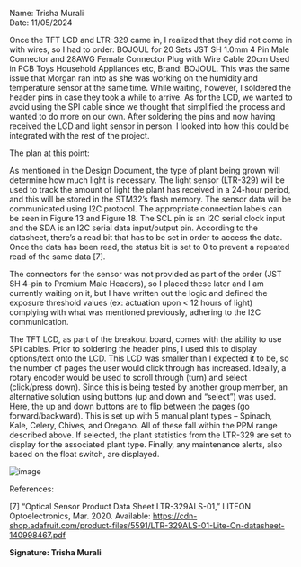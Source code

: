 Name: Trisha Murali <br/>
Date: 11/05/2024

Once the TFT LCD and LTR-329 came in, I realized that they did not come in with wires, so I had to order: BOJOUL for 20 Sets JST SH 1.0mm 4 Pin Male Connector and 28AWG Female Connector Plug with Wire Cable 20cm Used in PCB Toys Household Appliances etc, Brand: BOJOUL. This was the same issue that Morgan ran into as she was working on the humidity and temperature sensor at the same time. While waiting, however, I soldered the header pins in case they took a while to arrive. As for the LCD, we wanted to avoid using the SPI cable since we thought that simplified the process and wanted to do more on our own. After soldering the pins and now having received the LCD and light sensor in person. I looked into how this could be integrated with the rest of the project. 

The plan at this point: 

As mentioned in the Design Document, the type of plant being grown will determine how much light is necessary. The light sensor (LTR-329) will be used to track the amount of light the plant has received in a 24-hour period, and this will be stored in the STM32’s flash memory. The sensor data will be communicated using I2C protocol. The appropriate connection labels can be seen in Figure 13 and Figure 18. The SCL pin is an I2C serial clock input and the SDA is an I2C serial data input/output pin. According to the datasheet, there’s a read bit that has to be set in order to access the data. Once the data has been read, the status bit is set to 0 to prevent a repeated read of the same data [7].

The connectors for the sensor was not provided as part of the order (JST SH 4-pin to Premium Male Headers), so I placed these later and I am currently waiting on it, but I have written out the logic and defined the exposure threshold values (ex: actuation upon < 12 hours of light) complying with what was mentioned previously, adhering to the I2C communication. 

The TFT LCD, as part of the breakout board, comes with the ability to use SPI cables. Prior to soldering the header pins, I used this to display options/text onto the LCD. This LCD was smaller than I expected it to be, so the number of pages the user would click through has increased. Ideally, a rotary encoder would be used to scroll through (turn) and select (click/press down). Since this is being tested by another group member, an alternative solution using buttons (up and down and “select”) was used. Here, the up and down buttons are to flip between the pages (go forward/backward). This is set up with 5 manual plant types – Spinach, Kale, Celery, Chives, and Oregano. All of these fall within the PPM range described above. If selected, the plant statistics from the LTR-329 are set to display for the associated plant type. Finally, any maintenance alerts, also based on the float switch, are displayed. 

![image](https://github.com/user-attachments/assets/cc18155c-c32b-4183-a746-29cea32d1e31)

References: 

[7] “Optical Sensor Product Data Sheet LTR-329ALS-01,” LITEON Optoelectronics, Mar. 2020. Available: https://cdn-shop.adafruit.com/product-files/5591/LTR-329ALS-01-Lite-On-datasheet-140998467.pdf

**Signature: Trisha Murali**
